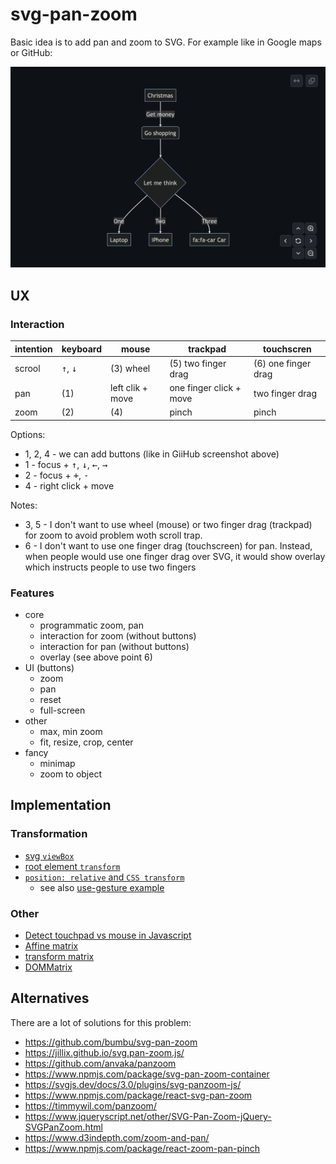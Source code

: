 # svg-pan-zoom

Basic idea is to add pan and zoom to SVG. For example like in Google maps or GitHub:

![](./notes/github-mermaid.png)

## UX

### Interaction

| intention | keyboard                   | mouse            | trackpad                | touchscren          |
| --------- | -------------------------- | ---------------- | ----------------------- | ------------------- |
| scrool    | <kbd>↑</kbd>, <kbd>↓</kbd> | (3) wheel        | (5) two finger drag     | (6) one finger drag |
| pan       | (1)                        | left clik + move | one finger click + move | two finger drag     |
| zoom      | (2)                        | (4)              | pinch                   | pinch               |

Options:

- 1, 2, 4 - we can add buttons (like in GiiHub screenshot above)
- 1 - focus + <kbd>↑</kbd>, <kbd>↓</kbd>, <kbd>←</kbd>, <kbd>→</kbd>
- 2 - focus + <kbd>+</kbd>, <kbd>-</kbd>
- 4 - right click + move

Notes:

- 3, 5 - I don't want to use wheel (mouse) or two finger drag (trackpad) for zoom to avoid problem woth scroll trap.
- 6 - I don't want to use one finger drag (touchscreen) for pan. Instead, when people would use one finger drag over SVG, it would show overlay which instructs people to use two fingers

### Features

- core
  - programmatic zoom, pan
  - interaction for zoom (without buttons)
  - interaction for pan (without buttons)
  - overlay (see above point 6)
- UI (buttons)
  - zoom
  - pan
  - reset
  - full-screen
- other
  - max, min zoom
  - fit, resize, crop, center
- fancy
  - minimap
  - zoom to object

## Implementation

### Transformation

- [svg `viewBox`](https://css-tricks.com/creating-a-panning-effect-for-svg/)
- [root element `transform`](https://www.petercollingridge.co.uk/tutorials/svg/interactive/pan-and-zoom/)
- [`position: relative` and `CSS transform`](https://stackblitz.com/edit/multi-touch-trackpad-gesture?file=index.js)
  - see also [use-gesture example](https://codesandbox.io/p/sandbox/github/pmndrs/use-gesture/tree/main/demo/src/sandboxes/card-zoom?file=%2Fsrc%2FApp.tsx%3A22%2C10-22%2C15)

### Other

- [Detect touchpad vs mouse in Javascript](https://stackoverflow.com/a/62415754)
- [Affine matrix](https://upload.wikimedia.org/wikipedia/commons/2/2c/2D_affine_transformation_matrix.svg)
- [transform matrix](https://developer.mozilla.org/en-US/docs/Web/CSS/transform-function/matrix)
- [DOMMatrix](https://developer.mozilla.org/en-US/docs/Web/API/DOMMatrix)

## Alternatives

There are a lot of solutions for this problem:

- https://github.com/bumbu/svg-pan-zoom
- https://jillix.github.io/svg.pan-zoom.js/
- https://github.com/anvaka/panzoom
- https://www.npmjs.com/package/svg-pan-zoom-container
- https://svgjs.dev/docs/3.0/plugins/svg-panzoom-js/
- https://www.npmjs.com/package/react-svg-pan-zoom
- https://timmywil.com/panzoom/
- https://www.jqueryscript.net/other/SVG-Pan-Zoom-jQuery-SVGPanZoom.html
- https://www.d3indepth.com/zoom-and-pan/
- https://www.npmjs.com/package/react-zoom-pan-pinch

